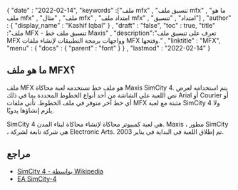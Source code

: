 {
  "date" : "2022-02-14",
  "keywords" :["ملف mfx" , "تنسيق ملف mfx" , "ما هو ملف mfx" , "ملف" , "مثال mfx" , "امتداد ملف mfx" , "امتداد" , "تنسيق"] ,
  "author" : {
    "display_name" : "Kashif Iqbal"
} ,
  "draft" : "false",
  "toc" : true,
  "title" :"ملف MFX - تنسيق ملف خط Maxis" ,
  "description":"تعرف على تنسيق ملف MFX وواجهات برمجة التطبيقات لإنشاء ملفات MFX وفتحها." ,
  "linktitle" : "MFX",
  "menu" : {
    "docs" : {
      "parent" : "font"
}
} ,
  "lastmod" : "2022-02-14"
}

## ما هو ملف MFX؟

ملف MFX هو ملف خط تستخدمه لعبة محاكاة Maxis SimCity 4. يتم استخدامه لعرض نص اللعبة على الشاشة من أحد أنواع الخطوط المحددة بما في ذلك Arial أو Courier أو أي خط آخر متوفر في ملف الخطوط. تأتي ملفات MFX مثبتة مع لعبة SimCity 4 ولا يلزم إنشاؤها يدويًا.

SimCity 4 هي لعبة كمبيوتر محاكاة لإنشاء محاكاة لبناء المدن. Maxis ، مطور SimCity ، هي شركة تابعة لشركة Electronic Arts. تم إطلاق اللعبة في البداية في يناير 2003.

## مراجع

* [SimCity 4 - بواسطة Wikipedia](https://en.wikipedia.org/wiki/SimCity_4)
* [EA SimCity-4](https://www.ea.com/games/simcity/simcity-4)


